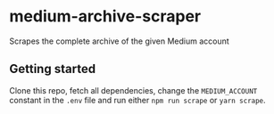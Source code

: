 # medium-archive-scraper
Scrapes the complete archive of the given Medium account

## Getting started
Clone this repo, fetch all dependencies, change the `MEDIUM_ACCOUNT` constant in the `.env` file and run either `npm run scrape` or `yarn scrape`.
